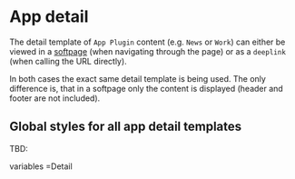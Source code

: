 # App detail

The detail template of `App Plugin` content (e.g. `News` or `Work`) can either be viewed in a [softpage](../modules/modals.md) (when navigating through the page) or as a `deeplink` (when calling the URL directly).

In both cases the exact same detail template is being used. The only difference is, that in a softpage only the content is displayed (header and footer are not included).

## Global styles for all app detail templates

TBD:

variables
=Detail

